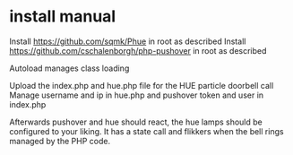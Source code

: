# install manual

Install https://github.com/sqmk/Phue in root as described
Install https://github.com/cschalenborgh/php-pushover in root as described

Autoload manages class loading

Upload the index.php and hue.php file for the HUE particle doorbell call
Manage username and ip in hue.php and pushover token and user in index.php

Afterwards pushover and hue should react, the hue lamps should be configured to your liking. It has a state call and flikkers when the bell rings managed by the PHP code.
